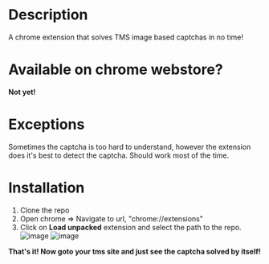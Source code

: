 # Description
A chrome extension that solves TMS image based captchas in no time!

# Available on chrome webstore?
**Not yet!**

# Exceptions
Sometimes the captcha is too hard to understand, however the extension does it's best to detect the captcha.
Should work most of the time.

# Installation
1. Clone the repo
2. Open chrome => Navigate to url, "chrome://extensions"
3. Click on **Load unpacked** extension and select the path to the repo.
![image](https://user-images.githubusercontent.com/39849021/146514579-e3ed65d8-5e89-4144-adec-9eaa541d156c.png)
![image](https://user-images.githubusercontent.com/39849021/146514649-f597d6ba-9370-4853-8146-3aa0b7a4726a.png)

**That's it! Now goto your tms site and just see the captcha solved by itself!**
